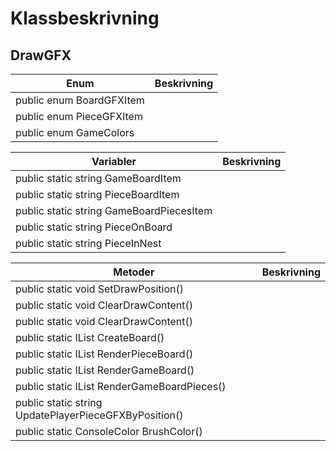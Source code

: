 # Klassbeskrivning



## DrawGFX

| Enum                     | Beskrivning |
| ------------------------ | ----------- |
| public enum BoardGFXItem |             |
| public enum PieceGFXItem |             |
| public enum GameColors   |             |

| Variabler                                | Beskrivning |
| ---------------------------------------- | ----------- |
| public static string GameBoardItem       |             |
| public static string PieceBoardItem      |             |
| public static string GameBoardPiecesItem |             |
| public static string PieceOnBoard        |             |
| public static string PieceInNest         |             |

| Metoder                                               | Beskrivning |
| ----------------------------------------------------- | ----------- |
| public static void SetDrawPosition()                  |             |
| public static void ClearDrawContent()                 |             |
| public static void ClearDrawContent()                 |             |
| public static IList<string> CreateBoard()             |             |
| public static IList<string> RenderPieceBoard()        |             |
| public static IList<string> RenderGameBoard()         |             |
| public static IList<string> RenderGameBoardPieces()   |             |
| public static string UpdatePlayerPieceGFXByPosition() |             |
| public static ConsoleColor BrushColor()               |             |

